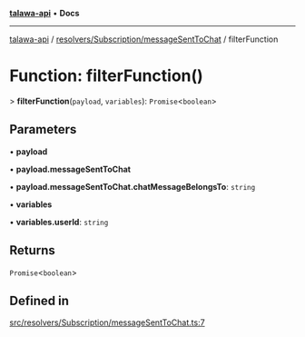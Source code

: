 [**talawa-api**](../../../../README.md) • **Docs**

***

[talawa-api](../../../../modules.md) / [resolvers/Subscription/messageSentToChat](../README.md) / filterFunction

# Function: filterFunction()

\> **filterFunction**(`payload`, `variables`): `Promise`\<`boolean`\>

## Parameters

• **payload**

• **payload.messageSentToChat**

• **payload.messageSentToChat.chatMessageBelongsTo**: `string`

• **variables**

• **variables.userId**: `string`

## Returns

`Promise`\<`boolean`\>

## Defined in

[src/resolvers/Subscription/messageSentToChat.ts:7](https://github.com/PalisadoesFoundation/talawa-api/blob/bba5d82264abb62b9e358a3d3fe1af18a8a8f6e4/src/resolvers/Subscription/messageSentToChat.ts#L7)
